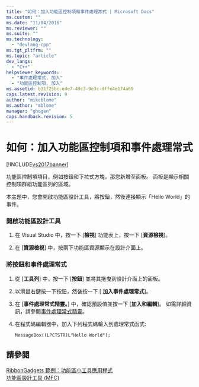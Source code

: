 ```yaml
---
title: "如何：加入功能區控制項和事件處理常式 | Microsoft Docs"
ms.custom: ""
ms.date: "11/04/2016"
ms.reviewer: ""
ms.suite: ""
ms.technology: 
  - "devlang-cpp"
ms.tgt_pltfrm: ""
ms.topic: "article"
dev_langs: 
  - "C++"
helpviewer_keywords: 
  - "事件處理常式, 加入"
  - "功能區控制項, 加入"
ms.assetid: b31f25bc-ede7-49c3-9e3c-dffe4e174a69
caps.latest.revision: 9
author: "mikeblome"
ms.author: "mblome"
manager: "ghogen"
caps.handback.revision: 5
---
```

# 如何：加入功能區控制項和事件處理常式
[!INCLUDE[vs2017banner](../assembler/inline/includes/vs2017banner.md)]

功能區控制項項目，例如按鈕和下拉式方塊，那您新增至面板。  面板是顯示相關控制項群組功能區列的區域。  
  
 本主題中，您會開啟功能區設計工具，將按鈕，然後連接顯示「Hello World」的事件。  
  
### 開啟功能區設計工具  
  
1.  在 Visual Studio 中，按一下 \[**檢視**\] 功能表上，按一下 \[**資源檢視**\]。  
  
2.  在 \[**資源檢視**\] 中，按兩下功能區資源顯示在設計介面上。  
  
### 將按鈕和事件處理常式  
  
1.  從 \[**工具列**\] 中，按一下 \[**按鈕**\] 並將其拖曳到設計介面上的面板。  
  
2.  以滑鼠右鍵按一下按鈕，然後按一下 \[ **加入事件處理常式**\]。  
  
3.  在 \[**事件處理常式精靈。**\] 中，確認預設值並按一下 \[**加入和編輯**\]。  如需詳細資訊，請參閱[事件處理常式精靈](../ide/event-handler-wizard.md)。  
  
4.  在程式碼編輯器中，加入下列程式碼輸入到處理常式函式:  
  
    ```  
    MessageBox((LPCTSTR)L"Hello World");  
    ```  
  
## 請參閱  
 [RibbonGadgets 範例：功能區小工具應用程式](../top/visual-cpp-samples.md)   
 [功能區設計工具 \(MFC\)](../mfc/ribbon-designer-mfc.md)